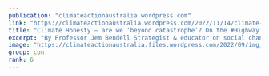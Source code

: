 ```yaml
---
publication: "climateactionaustralia.wordpress.com"
link: "https://climateactionaustralia.wordpress.com/2022/11/14/climate-honesty-are-we-beyond-catastrophe-on-the-highwaytohell-cop27-tellthetruth-auspol-climatecrisis-metacrisis-time-for-plane/"
title: "Climate Honesty – are we ‘beyond catastrophe’? On the #HighwayToHell #COP27 #TellTheTruth #auspol #ClimateCrisis #MetaCrisis Time for #PlanE"
excerpt: "By Professor Jem Bendell Strategist & educator on social change, focused on Deep Adaptation to societal breakdown This is an essay that responds critically to the widely read piece in the New Y…"
image: "https://climateactionaustralia.files.wordpress.com/2022/09/img_1725.jpg?w=1200"
group: con
rank: 6
---
```

